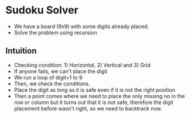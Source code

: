 # Sudoku Solver
- We have a board (9x9) with some digits already placed.
- Solve the problem using recursion

## Intuition
- Checking condition: 1) Horizontal, 2) Vertical and 3) Grid
- If anyone fails, we can't place the digit
- We run a loop of digit=1 to 9
- Then, we check the conditions.
- Place the digit as long as it is safe even if it is not the right position
- Then a point comes where we need to place the only missing no in the row or column but it turns out that it is not safe, therefore the digit placement before wasn't right, so we need to backtrack now.
